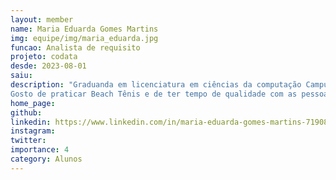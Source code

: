 ```yaml
---
layout: member
name: Maria Eduarda Gomes Martins 
img: equipe/img/maria_eduarda.jpg
funcao: Analista de requisito 
projeto: codata
desde: 2023-08-01
saiu: 
description: "Graduanda em licenciatura em ciências da computação Campus IV- UFPB, atualmente sou analista de requisitos no projeto CODATA. Estou aprendendo e buscando conhecimentos na área de dados e me encontrando a cada dia na área. 
Gosto de praticar Beach Tênis e de ter tempo de qualidade com as pessoas que amo. "
home_page: 
github: 
linkedin: https://www.linkedin.com/in/maria-eduarda-gomes-martins-719081217
instagram: 
twitter: 
importance: 4
category: Alunos
---
```

